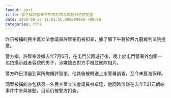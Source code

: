 ```yaml
---
layout: post
title: 據了解許智峯下午將於西九龍裁判法院提堂
date: 2020-08-27 11:01:56.000000000 +08:00
categories: rthk
---
```


昨日被捕的民主黨立法會議員許智峯仍被扣查，據了解下午將於西九龍裁判法院提堂。

警方指，許智峯涉嫌去年7月6日，在屯門公園遊行後，晚上於屯門警署外包圍一名拍攝示威者容貌的男子，涉嫌搶去對方手機並刪除相片。

警方昨日清晨到寓所拘捕許智峯，他其後被轉送上水警署調查，至今未獲准保釋。

同案被捕的亦包括另一名民主黨立法會議員林卓廷，他同時涉嫌在去年7.21元朗站事件中參與暴動，目前仍被警方扣查。
